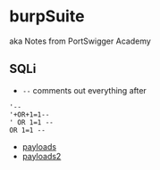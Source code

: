 # burpSuite
aka Notes from PortSwigger Academy

## SQLi

- ```--``` comments out everything after

```
'--  
'+OR+1=1--
' OR 1=1 --
OR 1=1 --
```

- [payloads](https://github.com/payloadbox/sql-injection-payload-list#generic-sql-injection-payloads)
- [payloads2](https://github.com/swisskyrepo/PayloadsAllTheThings/tree/master/SQL%20Injection)
